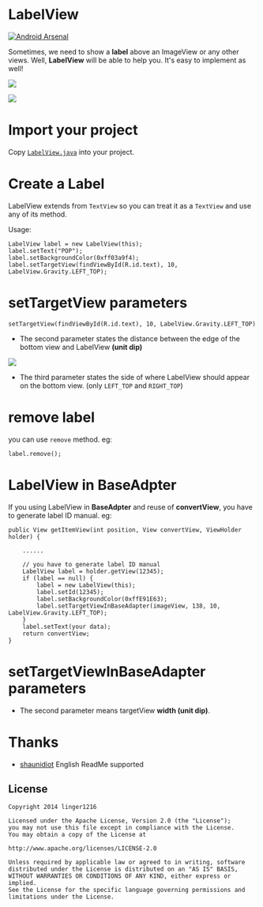 # LabelView

[![Android Arsenal](https://img.shields.io/badge/Android%20Arsenal-LabelView-brightgreen.svg?style=flat)](https://android-arsenal.com/details/3/1538)

Sometimes, we need to show a **label** above an ImageView or any other views. Well, **LabelView** will be able to help you. It's easy to implement as well!

![](./img/img1.png)

![](./img/img3.png)


# Import your project

Copy [`LabelView.java`](Labelviewdemo/app/src/main/java/com/lid/labelviewdemo/LabelView.java) into your project.

# Create a Label

LabelView extends from `TextView` so you can treat it as a `TextView` and use any of its method.

Usage:

```
LabelView label = new LabelView(this);
label.setText("POP");
label.setBackgroundColor(0xff03a9f4);
label.setTargetView(findViewById(R.id.text), 10, LabelView.Gravity.LEFT_TOP);
```
# setTargetView parameters

    setTargetView(findViewById(R.id.text), 10, LabelView.Gravity.LEFT_TOP)

+ The second parameter states the distance between the edge of the bottom view and LabelView **(unit dip)**

![](./img/img2.png)

+ The third parameter states the side of where LabelView should appear on the bottom view.  (only `LEFT_TOP` and `RIGHT_TOP`)


# remove label

you can use `remove` method. eg:

```
label.remove();
```


# LabelView in BaseAdpter

If you using LabelView in **BaseAdpter** and reuse of **convertView**, you have to generate label ID manual. eg:

```
public View getItemView(int position, View convertView, ViewHolder holder) {

	......
	
    // you have to generate label ID manual
    LabelView label = holder.getView(12345);
    if (label == null) {
        label = new LabelView(this);
        label.setId(12345);
        label.setBackgroundColor(0xffE91E63);
        label.setTargetViewInBaseAdapter(imageView, 138, 10, LabelView.Gravity.LEFT_TOP);
    }
    label.setText(your data);
    return convertView;
}
```

# setTargetViewInBaseAdapter parameters

+ The second parameter means targetView **width (unit dip)**.

# Thanks

+ [shaunidiot](https://github.com/shaunidiot) English ReadMe supported

License
----------

    Copyright 2014 linger1216

    Licensed under the Apache License, Version 2.0 (the "License");
    you may not use this file except in compliance with the License.
    You may obtain a copy of the License at

    http://www.apache.org/licenses/LICENSE-2.0

    Unless required by applicable law or agreed to in writing, software
    distributed under the License is distributed on an "AS IS" BASIS,
    WITHOUT WARRANTIES OR CONDITIONS OF ANY KIND, either express or implied.
    See the License for the specific language governing permissions and
    limitations under the License.

